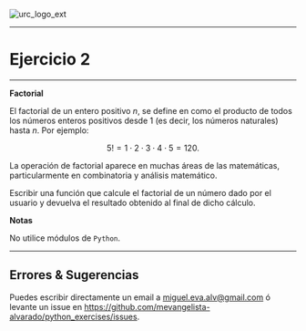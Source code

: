 ![urc_logo_ext](https://github.com/URC-MAC/.github/assets/28746720/1d2b04df-5870-457b-82ab-4eb97ec99e17)
___

# Ejercicio 2
___

__Factorial__

El factorial de un entero positivo $n$, se define en como el producto de todos los números enteros positivos desde $1$ (es decir, los números naturales) hasta $n$. Por ejemplo:

$$5! = 1 \cdot 2 \cdot 3 \cdot 4 \cdot 5 = 120.$$
 
La operación de factorial aparece en muchas áreas de las matemáticas, particularmente en combinatoria y análisis matemático.

Escribir una función que calcule el factorial de un número dado por el usuario y devuelva el resultado obtenido al final de dicho cálculo. 

**Notas**  

No utilice módulos de `Python`.

___

## Errores & Sugerencias

Puedes escribir directamente un email a [miguel.eva.alv@gmail.com](mailto:miguel.eva.alv@gmail.com) ó levante un issue en https://github.com/mevangelista-alvarado/python_exercises/issues.
